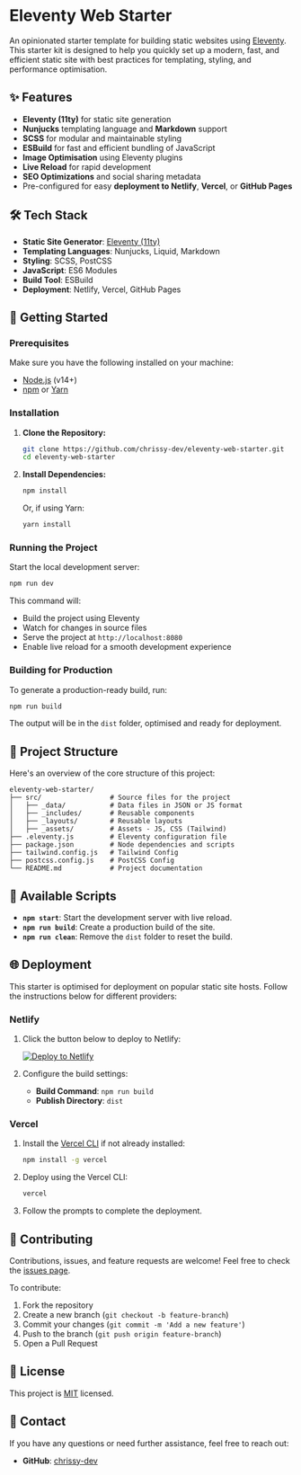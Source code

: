 # Eleventy Web Starter

An opinionated starter template for building static websites using [Eleventy](https://www.11ty.dev/). This starter kit is designed to help you quickly set up a modern, fast, and efficient static site with best practices for templating, styling, and performance optimisation.

## ✨ Features

- **Eleventy (11ty)** for static site generation
- **Nunjucks** templating language and **Markdown** support
- **SCSS** for modular and maintainable styling
- **ESBuild** for fast and efficient bundling of JavaScript
- **Image Optimisation** using Eleventy plugins
- **Live Reload** for rapid development
- **SEO Optimizations** and social sharing metadata
- Pre-configured for easy **deployment to Netlify**, **Vercel**, or **GitHub Pages**

## 🛠️ Tech Stack

- **Static Site Generator**: [Eleventy (11ty)](https://www.11ty.dev/)
- **Templating Languages**: Nunjucks, Liquid, Markdown
- **Styling**: SCSS, PostCSS
- **JavaScript**: ES6 Modules
- **Build Tool**: ESBuild
- **Deployment**: Netlify, Vercel, GitHub Pages

## 🚀 Getting Started

### Prerequisites

Make sure you have the following installed on your machine:

- [Node.js](https://nodejs.org/) (v14+)
- [npm](https://www.npmjs.com/) or [Yarn](https://yarnpkg.com/)

### Installation

1. **Clone the Repository:**

   ```bash
   git clone https://github.com/chrissy-dev/eleventy-web-starter.git
   cd eleventy-web-starter
   ```

2. **Install Dependencies:**

   ```bash
   npm install
   ```

   Or, if using Yarn:

   ```bash
   yarn install
   ```

### Running the Project

Start the local development server:

```bash
npm run dev
```

This command will:

- Build the project using Eleventy
- Watch for changes in source files
- Serve the project at `http://localhost:8080`
- Enable live reload for a smooth development experience

### Building for Production

To generate a production-ready build, run:

```bash
npm run build
```

The output will be in the `dist` folder, optimised and ready for deployment.

## 📂 Project Structure

Here's an overview of the core structure of this project:

```plaintext
eleventy-web-starter/
├── src/                 # Source files for the project
│   ├── _data/           # Data files in JSON or JS format
│   ├── _includes/       # Reusable components
│   ├── _layouts/        # Reusable layouts
│   ├── _assets/         # Assets - JS, CSS (Tailwind)
├── .eleventy.js         # Eleventy configuration file
├── package.json         # Node dependencies and scripts
├── tailwind.config.js   # Tailwind Config
├── postcss.config.js    # PostCSS Config
└── README.md            # Project documentation
```

## 📜 Available Scripts

- **`npm start`**: Start the development server with live reload.
- **`npm run build`**: Create a production build of the site.
- **`npm run clean`**: Remove the `dist` folder to reset the build.

## 🌐 Deployment

This starter is optimised for deployment on popular static site hosts. Follow the instructions below for different providers:

### Netlify

1. Click the button below to deploy to Netlify:

   [![Deploy to Netlify](https://www.netlify.com/img/deploy/button.svg)](https://app.netlify.com/start/deploy?repository=https://github.com/chrissy-dev/eleventy-web-starter)

2. Configure the build settings:

   - **Build Command**: `npm run build`
   - **Publish Directory**: `dist`

### Vercel

1. Install the [Vercel CLI](https://vercel.com/docs/cli) if not already installed:

   ```bash
   npm install -g vercel
   ```

2. Deploy using the Vercel CLI:

   ```bash
   vercel
   ```

3. Follow the prompts to complete the deployment.

## 🤝 Contributing

Contributions, issues, and feature requests are welcome! Feel free to check the [issues page](https://github.com/chrissy-dev/eleventy-web-starter/issues).

To contribute:

1. Fork the repository
2. Create a new branch (`git checkout -b feature-branch`)
3. Commit your changes (`git commit -m 'Add a new feature'`)
4. Push to the branch (`git push origin feature-branch`)
5. Open a Pull Request

## 📝 License

This project is [MIT](LICENSE) licensed.

## 📧 Contact

If you have any questions or need further assistance, feel free to reach out:

- **GitHub**: [chrissy-dev](https://github.com/chrissy-dev)